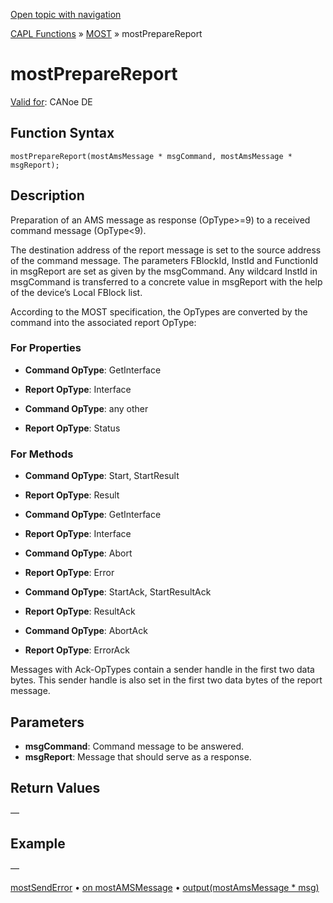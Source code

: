 [Open topic with navigation](../../../../../CANoeDEFamily.htm#Topics/CAPLFunctions/MOST/Functions/CAPLfunctionMOSTPrepareReport.md)

[CAPL Functions](../../CAPLfunctions.md) » [MOST](../CAPLfunctionsMOSTOverview.md) » mostPrepareReport

# mostPrepareReport

[Valid for](../../../Shared/FeatureAvailability.md): CANoe DE

## Function Syntax

```
mostPrepareReport(mostAmsMessage * msgCommand, mostAmsMessage * msgReport);
```

## Description

Preparation of an AMS message as response (OpType\>=9) to a received command message (OpType\<9).

The destination address of the report message is set to the source address of the command message. The parameters FBlockId, InstId and FunctionId in msgReport are set as given by the msgCommand. Any wildcard InstId in msgCommand is transferred to a concrete value in msgReport with the help of the device’s Local FBlock list.

According to the MOST specification, the OpTypes are converted by the command into the associated report OpType:

### For Properties

- **Command OpType**: GetInterface
- **Report OpType**: Interface

- **Command OpType**: any other
- **Report OpType**: Status

### For Methods

- **Command OpType**: Start, StartResult
- **Report OpType**: Result

- **Command OpType**: GetInterface
- **Report OpType**: Interface

- **Command OpType**: Abort
- **Report OpType**: Error

- **Command OpType**: StartAck, StartResultAck
- **Report OpType**: ResultAck

- **Command OpType**: AbortAck
- **Report OpType**: ErrorAck

Messages with Ack-OpTypes contain a sender handle in the first two data bytes. This sender handle is also set in the first two data bytes of the report message.

## Parameters

- **msgCommand**: Command message to be answered.
- **msgReport**: Message that should serve as a response.

## Return Values

—

## Example

—

[mostSendError](CAPLfunctionMOSTSendError.md) • [on mostAMSMessage](../EventProcedures/CAPLfunctionOnMOSTAMSMessage.md) • [output(mostAmsMessage * msg)](CAPLfunctionMOSToutput.md)
